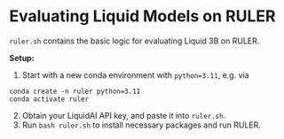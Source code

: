 # Evaluating Liquid Models on RULER
`ruler.sh` contains the basic logic for evaluating Liquid 3B on RULER.

**Setup:**
1. Start with a new conda environment with `python=3.11`, e.g. via
```
conda create -n ruler python=3.11
conda activate ruler
```
2. Obtain your LiquidAI API key, and paste it into `ruler.sh`.
3. Run `bash ruler.sh` to install necessary packages and run RULER.

